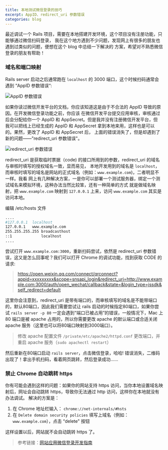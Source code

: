 ```yaml
---
title: 本地测试微信登录的技巧
excerpt: AppID、redirect_uri 参数错误
categories: blog
---
```


最近调试一个 Rails 项目，需要在本地搭建开发环境，这个项目没有注册功能，只能够通过微信扫码登录，
我在这个地方遇到不少问题，发现网上有很多的朋友也遇到过类似的问题，便想在这个 blog 中总结一下解决的
方案，希望对不熟悉微信登录的朋友有帮助！


### 域名和端口映射

Rails server 启动之后通常跑在 `localhost` 的 3000 端口，这个时候扫码通常会遇到 “AppID 参数错误“:

![AppID 参数错误](https://image.ibb.co/mnkndc/2018_04_24_9_07_18.png)

如果你读过微信开发平台的文档，你应该知道这是由于不合法的 AppID 导致的原因。在开发微信登录功能之前，你应该
在微信开发平台提交应用审核，审核通过后会分配给你一个 AppID 和 AppSecret。但是我并没有注册微信开发平台，但
我可以把线上已经生成的 AppID 和 AppSecret 拿到本地来用，这样也是可以的。果然，更改了 AppID 和 AppSecret 后，
上面的错误消失了，但是却遇到了新的问题——"redirect_uri 参数错误"。

![redirect_uri 参数错误](https://image.ibb.co/cUwqWx/2018_04_24_9_22_39.png)

redirect_uri 是获取临时票据（code) 的接口所用到的参数，redirect_uri 的域名与审核时填写的授权域名一致，显而易见，
本地开发用到的域名是 `localhost`，而审核时填写的域名是网站的正式域名（例如：`www.example.com`)，二者明显不一样。我看
网上有几种解决方案，一是你可以部署一个测试服务器，绑定一个测试域名来模拟环境，这种办法当然比较笨，还有一种简单的方式
就是做域名映射，把 `www.example.com` 映射到 `127.0.0.1` 上来，访问 `www.example.com` 其实是访问本地。

编辑 /etc/hosts 文件

```sh
....
#127.0.0.1  localhost
127.0.0.1   www.example.com
255.255.255.255 broadcasthost
::1             localhost
....
```

尝试打开 `www.example.com:3000`，重新扫码尝试，依然是 redirect_uri 参数错误，这又是怎么回事呢？我们可以打开 Chrome 的调试功能，找到获取 CODE 的
请求:

> https://open.weixin.qq.com/connect/qrconnect?appid=xxxxxxxxx&scope=snsapi_login&redirect_uri=http://www.example.com:3000/auth/open_wechat/callback&state=&login_type=jssdk&self_redirect=default

这里你会注意到，redirect_uri 是带有端口的，而审核填写的域名是不能带端口的，默认80端口，因此我们需要尝试让 rails 启动的时候指定80端口，如果你尝试
`rails server -p 80` 一定会遇到“端口已被占用”的错误，一般情况下，Mac 上 80 端口是被 apache 占用的，所以你需要更改 apache 的默认端口或合适关闭 apache
服务（这里也可以将80端口映射到3000端口）。

> 修改 apache 配置文件 `/private/etc/apache2/httpd.conf` 更改端口，并重启 apache 服务（`sudo apachectl restart`）

然后重新在80端口启动 `rails server`，点击微信登录，哈哈! 错误消失，二维码出现了！拿出手机扫码，看着网页跳转，然后登录成功......

### 禁止 Chrome 自动跳转 https

你有可能会遇到这样的问题：如果你的网站支持 https 访问，当你本地设置域名映射后，网址会自动跳转 https，导致你无法通过 http 访问，这样你在本地就没有办法调试。
解决的方案是：

1. 在 Chrome 地址栏输入： `chrome://net-internals/#hsts`
2. 在 `Delete domain security policies` 填写上域名（例如：`www.example.com`），点击 “delete" 按钮

这样设置以后，网站就不会自动跳转 https 了。

> 参考链接：[网站应用微信登录开发指南](https://open.weixin.qq.com/cgi-bin/showdocument?action=dir_list&t=resource/res_list&verify=1&id=open1419316505&token=584f7ae1f2dea1648557f1c27ceef97ea16d17df&lang=zh_CN)
